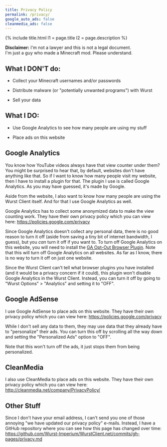 ```yaml
---
title: Privacy Policy
permalink: /privacy/
google_auto_ads: false
cleanmedia_ads: false
---
```

{% include title.html l1 = page.title l2 = page.description %}

<div class="padding10 no-padding-left no-padding-right bg-red">
	<div class="container align-center">
    <p class="text-accent"><b>Disclaimer:</b> I'm not a lawyer and this is not a legal document.<br>I'm just a guy who made a Minecraft mod. Please understand.</p>
	</div>
</div>

<div class="padding20 no-padding-left no-padding-right bg-grayLighter">
	<div class="container">
		<h2 class="text-normal">What I DON'T do:</h2>
		<ul>
      <li><p>Collect your Minecraft usernames and/or passwords</p></li>
      <li><p>Distribute malware (or "potentially unwanted programs") with Wurst</p></li>
      <li><p>Sell your data</p></li>
		</ul>
	</div>
</div>

<div class="padding20 no-padding-left no-padding-right">
	<div class="container">
		<h2 class="text-normal">What I DO:</h2>
		<ul>
      <li><p>Use Google Analytics to see how many people are using my stuff</p></li>
      <li><p>Place ads on this website</p></li>
		</ul>
	</div>
</div>

<div class="padding20 no-padding-left no-padding-right bg-grayLighter">
  <div class="container">
		<h2 class="text-normal">Google Analytics</h2>
    <p>You know how YouTube videos always have that view counter under them? You might be surprised to hear that, by default, websites don't have anything like that. So if I want to know how many people visit my website, then I have to install a plugin for that. The plugin I use is called Google Analytics. As you may have guessed, it's made by Google.</p>
    <p>Aside from the website, I also want to know how many people are using the Wurst Client itself. And for that I use Google Analytics as well.</p>
    <p>Google Analytics has to collect some anonymized data to make the view counting work. They have their own privacy policy which you can view here: <a href="https://policies.google.com/privacy" target="_blank">https://policies.google.com/privacy</a></p>
    <p>Since Google Analytics doesn't collect any personal data, there is no good reason to turn it off (aside from saving a tiny bit of internet bandwidth, I guess), but you <i>can</i> turn it off if you want to. To turn off Google Analytics on this website, you will need to install the <a href="https://tools.google.com/dlpage/gaoptout" target="_blank">GA Opt-Out Browser Plugin</a>. Note that this will turn off Google Analytics on all websites. As far as I know, there is no way to turn it off on just one website.</p>
    <p>Since the Wurst Client can't tell what browser plugins you have installed (and it would be a privacy concern if it could), this plugin won't disable Google Analytics in the Wurst Client. Instead, you can turn it off by going to "Wurst Options" > "Analytics" and setting it to "OFF".</p>
	</div>
</div>

<div class="padding20 no-padding-left no-padding-right">
  <div class="container">
		<h2 class="text-normal">Google AdSense</h2>
    <p>I use Google AdSense to place ads on this website. They have their own privacy policy which you can view here: <a href="https://policies.google.com/privacy" target="_blank">https://policies.google.com/privacy</a></p>
    <p>While I don't sell any data to them, they may use data that they already have to "personalize" their ads. You can turn this off by scrolling all the way down and setting the "Personalized Ads" option to "OFF".</p>
    <p>Note that this won't turn off the ads, it just stops them from being personalized.</p>
	</div>
</div>

<div class="padding20 no-padding-left no-padding-right bg-grayLighter">
  <div class="container">
		<h2 class="text-normal">CleanMedia</h2>
    <p>I also use CleanMedia to place ads on this website. They have their own privacy policy which you can view here: <a href="http://cleanmedia.net/company/PrivacyPolicy/" target="_blank">http://cleanmedia.net/company/PrivacyPolicy/</a></p>
	</div>
</div>

<div class="padding20 no-padding-left no-padding-right">
  <div class="container">
		<h2 class="text-normal">Other Stuff</h2>
    <p>Since I don't have your email address, I can't send you one of those annoying "we have updated our privacy policy" e-mails. Instead, I have a GitHub repository where you can see how this page has changed over time: <a href="https://github.com/Wurst-Imperium/WurstClient.net/commits/gh-pages/privacy.md" target="_blank">https://github.com/Wurst-Imperium/WurstClient.net/commits/gh-pages/privacy.md</a></p>
	</div>
</div>
